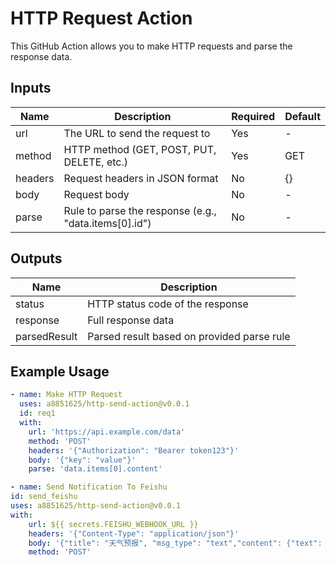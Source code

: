 # HTTP Request Action

This GitHub Action allows you to make HTTP requests and parse the response data.

## Inputs

| Name | Description | Required | Default |
|------|-------------|----------|---------|
| url | The URL to send the request to | Yes | - |
| method | HTTP method (GET, POST, PUT, DELETE, etc.) | Yes | GET |
| headers | Request headers in JSON format | No | {} |
| body | Request body | No | - |
| parse | Rule to parse the response (e.g., "data.items[0].id") | No | - |

## Outputs

| Name | Description |
|------|-------------|
| status | HTTP status code of the response |
| response | Full response data |
| parsedResult | Parsed result based on provided parse rule |

## Example Usage

```yaml
- name: Make HTTP Request
  uses: a8851625/http-send-action@v0.0.1
  id: req1
  with:
    url: 'https://api.example.com/data'
    method: 'POST'
    headers: '{"Authorization": "Bearer token123"}'
    body: '{"key": "value"}'
    parse: 'data.items[0].content'

- name: Send Notification To Feishu
id: send_feishu
uses: a8851625/http-send-action@v0.0.1
with:
    url: ${{ secrets.FEISHU_WEBHOOK_URL }}
    headers: '{"Content-Type": "application/json"}'
    body: '{"title": "天气预报", "msg_type": "text","content": {"text": ${{ toJSON(steps.req1.outputs.parsedResult) }} }}'
    method: 'POST'
